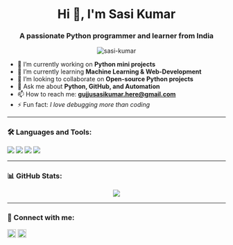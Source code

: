 <h1 align="center">Hi 👋, I'm Sasi Kumar</h1>
<h3 align="center">A passionate Python programmer and learner from India</h3>

<p align="center">
  <img src="https://komarev.com/ghpvc/?username=sasi-kumar&label=Profile%20views&color=0e75b6&style=flat" alt="sasi-kumar" />
</p>

- 🔭 I’m currently working on **Python mini projects**
- 🌱 I’m currently learning **Machine Learning & Web-Development**
- 👯 I’m looking to collaborate on **Open-source Python projects**
- 💬 Ask me about **Python, GitHub, and Automation**
- 📫 How to reach me: **gujjusasikumar.here@gmail.com**
- ⚡ Fun fact: *I love debugging more than coding*

---

### 🛠️ Languages and Tools:
<p>
  <img src="https://img.shields.io/badge/Python-3776AB?style=flat&logo=python&logoColor=white"/>
  <img src="https://img.shields.io/badge/HTML-E34F26?style=flat&logo=html5&logoColor=white"/>
  <img src="https://img.shields.io/badge/CSS-1572B6?style=flat&logo=css3&logoColor=white"/>
  <img src="https://img.shields.io/badge/GitHub-181717?style=flat&logo=github&logoColor=white"/>
</p>

---

### 📊 GitHub Stats:

<p align="center">
  <img src="https://github-readme-stats.vercel.app/api?username=sasikumar-code-techie&show_icons=true&theme=tokyonight" />
</p>

---

### 🤝 Connect with me:

<p align="left">
  <a href="https://linkedin.com/in/your-link" target="blank"><img align="center" src="https://cdn.jsdelivr.net/npm/simple-icons@3.1.0/icons/linkedin.svg" alt="linkedin" height="20" width="20" /></a>
  <a href="mailto:gujjusasikumar.here@gmail.com"><img align="center" src="https://cdn.jsdelivr.net/npm/simple-icons@3.1.0/icons/gmail.svg" alt="gmail" height="20" width="20" /></a>
</p>
